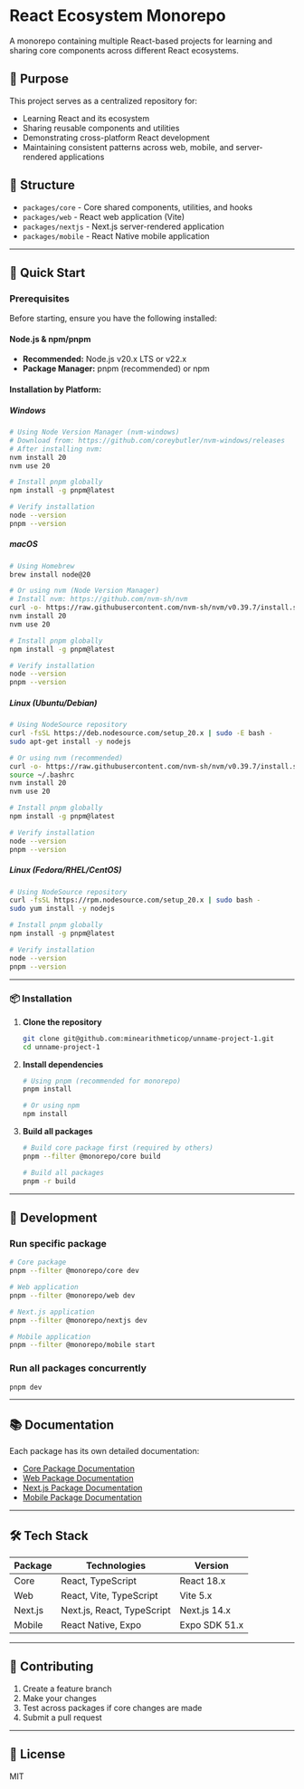 # React Ecosystem Monorepo

A monorepo containing multiple React-based projects for learning and sharing core components across different React ecosystems.

## 🎯 Purpose

This project serves as a centralized repository for:
- Learning React and its ecosystem
- Sharing reusable components and utilities
- Demonstrating cross-platform React development
- Maintaining consistent patterns across web, mobile, and server-rendered applications

## 📁 Structure

- `packages/core` - Core shared components, utilities, and hooks
- `packages/web` - React web application (Vite)
- `packages/nextjs` - Next.js server-rendered application
- `packages/mobile` - React Native mobile application

---

## 🚀 Quick Start

### Prerequisites

Before starting, ensure you have the following installed:

#### **Node.js & npm/pnpm**
- **Recommended:** Node.js v20.x LTS or v22.x
- **Package Manager:** pnpm (recommended) or npm

#### **Installation by Platform:**

##### **Windows**
```bash
# Using Node Version Manager (nvm-windows)
# Download from: https://github.com/coreybutler/nvm-windows/releases
# After installing nvm:
nvm install 20
nvm use 20

# Install pnpm globally
npm install -g pnpm@latest

# Verify installation
node --version
pnpm --version
```

##### **macOS**
```bash
# Using Homebrew
brew install node@20

# Or using nvm (Node Version Manager)
# Install nvm: https://github.com/nvm-sh/nvm
curl -o- https://raw.githubusercontent.com/nvm-sh/nvm/v0.39.7/install.sh | bash
nvm install 20
nvm use 20

# Install pnpm globally
npm install -g pnpm@latest

# Verify installation
node --version
pnpm --version
```

##### **Linux (Ubuntu/Debian)**
```bash
# Using NodeSource repository
curl -fsSL https://deb.nodesource.com/setup_20.x | sudo -E bash -
sudo apt-get install -y nodejs

# Or using nvm (recommended)
curl -o- https://raw.githubusercontent.com/nvm-sh/nvm/v0.39.7/install.sh | bash
source ~/.bashrc
nvm install 20
nvm use 20

# Install pnpm globally
npm install -g pnpm@latest

# Verify installation
node --version
pnpm --version
```

##### **Linux (Fedora/RHEL/CentOS)**
```bash
# Using NodeSource repository
curl -fsSL https://rpm.nodesource.com/setup_20.x | sudo bash -
sudo yum install -y nodejs

# Install pnpm globally
npm install -g pnpm@latest

# Verify installation
node --version
pnpm --version
```

---

### 📦 Installation

1. **Clone the repository**
   ```bash
   git clone git@github.com:minearithmeticop/unname-project-1.git
   cd unname-project-1
   ```

2. **Install dependencies**
   ```bash
   # Using pnpm (recommended for monorepo)
   pnpm install

   # Or using npm
   npm install
   ```

3. **Build all packages**
   ```bash
   # Build core package first (required by others)
   pnpm --filter @monorepo/core build

   # Build all packages
   pnpm -r build
   ```

---

## 🔧 Development

### Run specific package

```bash
# Core package
pnpm --filter @monorepo/core dev

# Web application
pnpm --filter @monorepo/web dev

# Next.js application
pnpm --filter @monorepo/nextjs dev

# Mobile application
pnpm --filter @monorepo/mobile start
```

### Run all packages concurrently

```bash
pnpm dev
```

---

## 📚 Documentation

Each package has its own detailed documentation:

- [Core Package Documentation](./packages/core/README.md)
- [Web Package Documentation](./packages/web/README.md)
- [Next.js Package Documentation](./packages/nextjs/README.md)
- [Mobile Package Documentation](./packages/mobile/README.md)

---

## 🛠 Tech Stack

| Package | Technologies | Version |
|---------|-------------|---------|
| Core | React, TypeScript | React 18.x |
| Web | React, Vite, TypeScript | Vite 5.x |
| Next.js | Next.js, React, TypeScript | Next.js 14.x |
| Mobile | React Native, Expo | Expo SDK 51.x |

---

## 🤝 Contributing

1. Create a feature branch
2. Make your changes
3. Test across packages if core changes are made
4. Submit a pull request

---

## 📝 License

MIT
